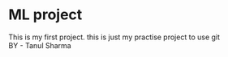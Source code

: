 # ML project 
This is my first project. this is just my practise project to use git
<br>
BY - Tanul Sharma  
